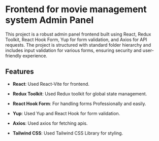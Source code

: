 # Frontend for movie management system Admin Panel

This project is a robust admin panel frontend built using React, Redux Toolkit, React Hook Form, Yup for form validation, and Axios for API requests. The project is structured with standard folder hierarchy and includes input validation for various forms, ensuring security and user-friendly experience.


## Features

- **React**: Used React-Vite for frontend.
  
- **Redux Toolkit**: Used Redux toolkit for global state management.
  
- **React Hook Form**: For handling forms Professionally and easily.
  
- **Yup**: Used Yup and React Hook for form validation.
  
- **Axios**: Used axios for fetching apis.
  
- **Tailwind CSS**: Used Tailwind CSS Library for styling.


